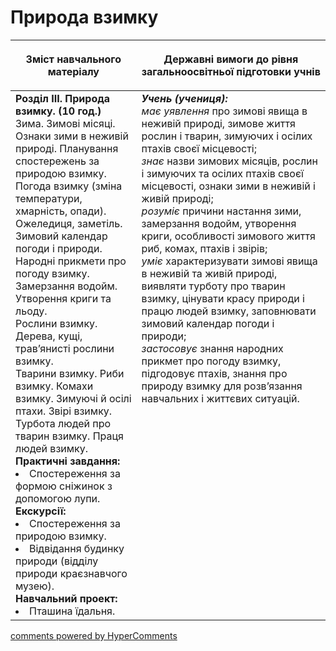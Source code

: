 <div id="hypercomments_widget" class="js-hypercomments-widget invisible"></div>

Природа взимку
=============================================

<table>
<thead>
  <tr>
    <th width="40%" align="center"><p>Зміст навчального матеріалу</p></td>
    <th width="60%" align="center"><p>Державні вимоги до рівня загальноосвітньої підготовки учнів</p></td>
  </tr>
</thead>
<tbody>
  <tr>
    <td width="40%" style="vertical-align:top !important;">
    <b>Розділ III. Природа взимку. (10 год.)</b><br>
    Зима. Зимові місяці. Ознаки зими в неживій природі. Планування спостережень за природою взимку. Погода взимку (зміна температури, хмарність, опади). Ожеледиця, заметіль. Зимовий календар погоди і природи. Народні прикмети про погоду взимку. Замерзання водойм. Утворення криги та льоду.<br>
    Рослини взимку. Дерева, кущі, трав’янисті рослини взимку.<br>
    Тварини взимку. Риби взимку. Комахи взимку. Зимуючі й осілі птахи. Звірі взимку. Турбота людей про тварин взимку. Праця людей взимку.<br>
    <b>Практичні завдання:</b>
    <li>
    Спостереження за формою сніжинок з допомогою лупи.
    </li>
    <b>Екскурсії:</b>
    <li>
    Спостереження за природою взимку.
    </li>
    <li>
    Відвідання будинку природи (відділу природи краєзнавчого музею).
    </li>
    <b>Навчальний проект:</b>
    <li>
    Пташина їдальня.
    </li>
    </td>
    <td width="60%" style="vertical-align:top !important;">
    <i><b>Учень (учениця):</b></i><br>
  	<i>має уявлення</i> про зимові явища в неживій природі, зимове життя рослин і тварин, зимуючих і осілих птахів своєї місцевості;<br>
    <i>знає</i> назви зимових місяців, рослин і зимуючих та осілих птахів своєї місцевості, ознаки зими в неживій і живій природі;<br>
    <i>розуміє</i> причини настання зими, замерзання водойм, утворення криги, особливості зимового життя риб, комах, птахів і звірів;<br>
    <i>уміє</i> характеризувати зимові явища в неживій та живій природі, виявляти турботу про тварин взимку, цінувати красу природи і працю людей взимку, заповнювати зимовий календар погоди і природи;<br>
    <i>застосовує</i> знання народних прикмет про погоду взимку, підгодовує птахів, знання про природу взимку для розв’язання навчальних і життєвих ситуацій.<br>
	</td>
  </tr>
</tbody>
</table>

<div class="js-hypercomments-container">
<a href="http://hypercomments.com" class="hc-link" title="comments widget">comments powered by HyperComments</a>
</div>